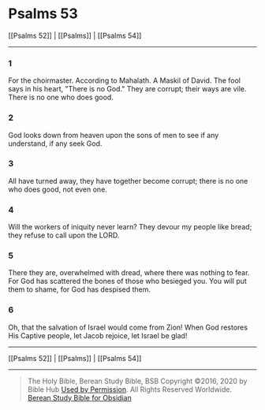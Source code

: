 # Psalms 53

[[Psalms 52]] | [[Psalms]] | [[Psalms 54]]

---

### 1
For the choirmaster. According to Mahalath. A Maskil of David. The fool says in his heart, "There is no God." They are corrupt; their ways are vile. There is no one who does good.

### 2
God looks down from heaven upon the sons of men to see if any understand, if any seek God.

### 3
All have turned away, they have together become corrupt; there is no one who does good, not even one.

### 4
Will the workers of iniquity never learn? They devour my people like bread; they refuse to call upon the LORD.

### 5
There they are, overwhelmed with dread, where there was nothing to fear. For God has scattered the bones of those who besieged you. You will put them to shame, for God has despised them.

### 6
Oh, that the salvation of Israel would come from Zion! When God restores His Captive people, let Jacob rejoice, let Israel be glad!

---

[[Psalms 52]] | [[Psalms]] | [[Psalms 54]]

---

> The Holy Bible, Berean Study Bible, BSB
> Copyright &copy;2016, 2020 by Bible Hub
> [Used by Permission](https://berean.bible/terms.htm). All Rights Reserved Worldwide.
> [Berean Study Bible for Obsidian](https://github.com/gapmiss/berean-study-bible-for-obsidian)


